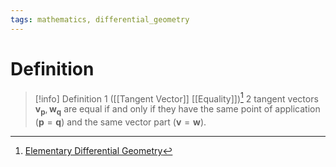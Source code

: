 ```yaml
---
tags: mathematics, differential_geometry
---
```


# Definition

> [!info] Definition 1 ([[Tangent Vector]] [[Equality]])[^1]
> $2$ tangent vectors $\mathbf{v}_{\mathbf{p}}, \mathbf{w}_{\mathbf{q}}$ are equal if and only if they have the same point of application ($\mathbf{p} = \mathbf{q}$) and the same vector part ($\mathbf{v} = \mathbf{w}$).

[^1]: [Elementary Differential Geometry](zotero://open-pdf/library/items/F6CCEWIU?page=21)